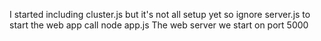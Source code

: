 I started including cluster.js but it's not all setup yet so ignore server.js to start the web app call
node app.js
The web server we start on port 5000